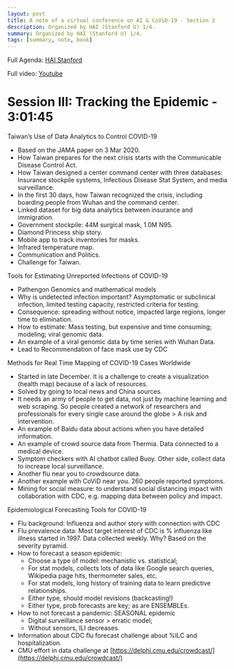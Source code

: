 ```yaml
---
layout: post
title: A note of a virtual conference on AI & CoViD-19 - Section 3
description: Organized by HAI (Stanford U) 1/4.
summary: Organized by HAI (Stanford U) 1/4.
tags: [summary, note, book]
---
```



Full Agenda: [HAI Stanford](https://hai.stanford.edu/events/covid-19-and-ai-virtual-conference/agenda)

Full video: [Youtube](https://www.youtube.com/watch?v=z4105Exe23Q)


# Session III: Tracking the Epidemic - 3:01:45

Taiwan’s Use of Data Analytics to Control COVID-19



*   Based on the JAMA paper on 3 Mar 2020.
*   How Taiwan prepares for the next crisis starts with the Communicable Disease Control Act.
*   How Taiwan designed a center command center with three databases: Insurance stockpile systems, Infectious Disease Stat System, and media surveillance.
*   In the first 30 days, how Taiwan recognized the crisis, including boarding people from Wuhan and the command center.
*   Linked dataset for big data analytics between insurance and immigration.
*   Government stockpile: 44M surgical mask, 1.0M N95.
*   Diamond Princess ship story.
*   Mobile app to track inventories for masks.
*   Infrared temperature map.
*   Communication and Politics.
*   Challenge for Taiwan.

Tools for Estimating Unreported Infections of COVID-19



*   Pathengon Genomics and mathematical models
*   Why is undetected infection important? Asymptomatic or subclinical infection, limited testing capacity, restricted criteria for testing.
*   Consequence: spreading without notice, impacted large regions, longer time to elimination.
*   How to estimate: Mass testing, but expensive and time consuming; modeling; viral genomic data.
*   An example of a viral genomic data by time series with Wuhan Data.
*   Lead to Recommendation of face mask use by CDC

Methods for Real Time Mapping of COVID-19 Cases Worldwide



*   Started in late December. It is a challenge to create a visualization (health map) because of a lack of resources.
*   Solved by going to local news and China sources.
*   It needs an army of people to get data, not just by machine learning and web scraping. So people created a network of researchers and professionals for every single case around the globe > A risk and intervention.
*   An example of Baidu data about actions when you have detailed information.
*   An example of crowd source data from Thermia. Data connected to a medical device.
*   Symptom checkers with AI chatbot called Buoy. Other side, collect data to increase local surveillance.
*   Another flu near you to crowdsource data.
*   Another example with CoViD near you. 260 people reported symptoms.
*   Mining for social measure: to understand social distancing impact with collaboration with CDC, e.g. mapping data between policy and impact.

Epidemiological Forecasting Tools for COVID-19



*   Flu background: Influenza and author story with connection with CDC
*   Flu prevalence data: Most target interest of CDC is % influenza like illness started in 1997. Data collected weekly. Why? Based on the severity pyramid.
*   How to forecast a season epidemic:
    *   Choose a type of model: mechanistic vs. statistical;
    *   For stat models, collects lots of data like Google search queries, Wikipedia page hits, thermometer sales, etc.
    *   For stat models, long history of training data to learn predictive relationships.
    *   Either type, should model revisions (backcasting!)
    *   Either type, prob forecasts are key; as are ENSEMBLEs.
*   How to not forecast a pandemic: SEASONAL epidemic
    *   Digital surveillance sensor > erratic model;
    *   Without sensors, ILI decreases.
*   Information about CDC flu forecast challenge about %ILC and hospitalization.
*   CMU effort in data challenge at [https://delphi.cmu.edu/crowdcast/](https://delphi.cmu.edu/crowdcast/)

<!-- Docs to Markdown version 1.0β21 -->
